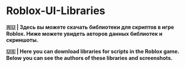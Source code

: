 # Roblox-UI-Libraries
**🇷🇺 | Здесь вы можете скачать библиотеки для скриптов в игре Roblox. Ниже можете увидеть авторов данных библиотек и скриншоты.**

**🇺🇸 | Here you can download libraries for scripts in the Roblox game. Below you can see the authors of these libraries and screenshots.**


